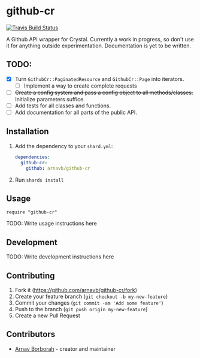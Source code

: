 # github-cr

[![Travis Build Status](https://travis-ci.org/arnavb/github-cr.svg?branch=master)](https://travis-ci.org/arnavb/github-cr)

A Github API wrapper for Crystal. Currently a work in progress, so don't use it for anything outside experimentation. Documentation is yet to be written.

## TODO:

- [x] Turn `GithubCr::PaginatedResource` and `GithubCr::Page` into iterators.
  - [ ] Implement a way to create complete requests
- [ ] ~~Create a config system and pass a config object to all methods/classes.~~ Initialize parameters suffice.
- [ ] Add tests for all classes and functions.
- [ ] Add documentation for all parts of the public API.

## Installation

1. Add the dependency to your `shard.yml`:

   ```yaml
   dependencies:
     github-cr:
       github: arnavb/github-cr
   ```

2. Run `shards install`

## Usage

```crystal
require "github-cr"
```

TODO: Write usage instructions here

## Development

TODO: Write development instructions here

## Contributing

1. Fork it (<https://github.com/arnavb/github-cr/fork>)
2. Create your feature branch (`git checkout -b my-new-feature`)
3. Commit your changes (`git commit -am 'Add some feature'`)
4. Push to the branch (`git push origin my-new-feature`)
5. Create a new Pull Request

## Contributors

- [Arnav Borborah](https://github.com/arnavb) - creator and maintainer
